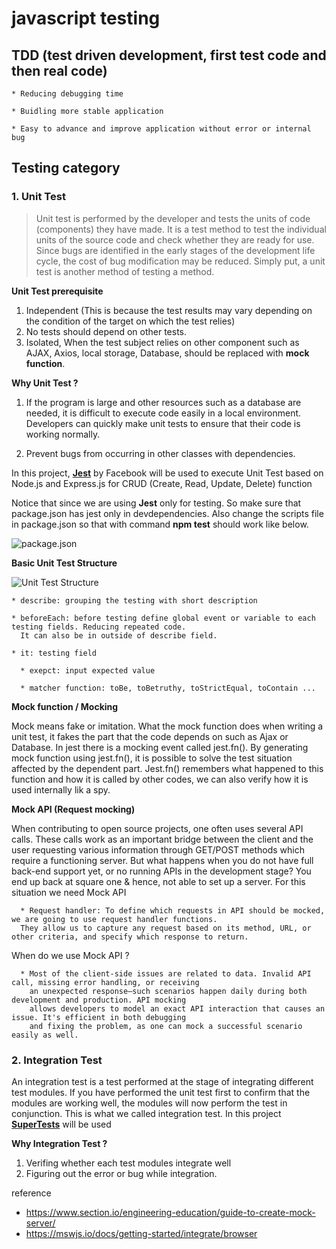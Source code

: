 # javascript testing

## TDD (test driven development, first test code and then real code) 

    * Reducing debugging time 
    
    * Buidling more stable application 
    
    * Easy to advance and improve application without error or internal bug
    
## Testing category 

### 1. Unit Test 

> Unit test is performed by the developer and tests the units of code (components) 
they have made. It is a test method to test the individual units of the source code and check whether 
they are ready for use. Since bugs are identified in the early stages of the development life cycle, 
the cost of bug modification may be reduced. Simply put, a unit test is another method 
of testing a method.


**Unit Test prerequisite**

1. Independent (This is because the test results may vary depending on the condition of the target on which the test relies)
2. No tests should depend on other tests.
3. Isolated, When the test subject relies on other component such as AJAX, Axios, local storage, Database, should be replaced with **mock function**. 


**Why Unit Test ?**

1. If the program is large and other resources such as a database are needed, it is difficult to execute code easily in a local environment. Developers can quickly make unit tests to ensure that their code is working normally. 

2. Prevent bugs from occurring in other classes with dependencies.


In this project, **[Jest](https://jestjs.io/)** by Facebook will be used to execute Unit Test based on Node.js and Express.js for CRUD (Create, Read, Update, Delete) function 

Notice that since we are using **Jest** only for testing. So make sure that package.json has jest only in devdependencies. Also change the scripts file in package.json so that with command **npm test** should work like below. 

![package.json](https://user-images.githubusercontent.com/45092135/137321162-8b52fb43-c3ac-406c-9923-19b27aab6292.png)


**Basic Unit Test Structure** 

![Unit Test Structure](https://user-images.githubusercontent.com/45092135/137322803-690182be-40f7-4787-a4ac-0f66e0b2a681.png)

    * describe: grouping the testing with short description
    
    * beforeEach: before testing define global event or variable to each testing fields. Reducing repeated code. 
      It can also be in outside of describe field.
   
    * it: testing field
    
      * exepct: input expected value 
      
      * matcher function: toBe, toBetruthy, toStrictEqual, toContain ... 


**Mock function / Mocking**

Mock means fake or imitation. What the mock function does when writing a unit test, it fakes the part that the code depends on such as Ajax or Database. 
In jest there is a mocking event called jest.fn(). By generating mock function using jest.fn(), it is possible to solve the test situation affected by the dependent part. Jest.fn() remembers what happened to this function and how it is called by other codes, we can also verify how it is used internally lik a spy.

**Mock API (Request mocking)** 

When contributing to open source projects, one often uses several API calls. These calls work as an important bridge between the client and the user requesting various information through GET/POST methods which require a functioning server. But what happens when you do not have full back-end support yet, or no running APIs in the development stage? You end up back at square one & hence, not able to set up a server. For this situation we need Mock API 

      * Request handler: To define which requests in API should be mocked, we are going to use request handler functions. 
      They allow us to capture any request based on its method, URL, or other criteria, and specify which response to return.
    
When do we use Mock API ? 

      * Most of the client-side issues are related to data. Invalid API call, missing error handling, or receiving 
        an unexpected response—such scenarios happen daily during both development and production. API mocking 
        allows developers to model an exact API interaction that causes an issue. It's efficient in both debugging 
        and fixing the problem, as one can mock a successful scenario easily as well.

### 2. Integration Test 

An integration test is a test performed at the stage of integrating different test modules. 
If you have performed the unit test first to confirm that the modules are working well, the modules will now perform the test in conjunction.
This is what we called integration test. In this project **[SuperTests](https://www.npmjs.com/package/supertest)** will be used 


**Why Integration Test ?** 

1. Verifing whether each test modules integrate well 
2. Figuring out the error or bug while integration.
 
reference 
* https://www.section.io/engineering-education/guide-to-create-mock-server/
* https://mswjs.io/docs/getting-started/integrate/browser
